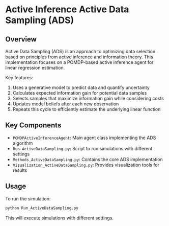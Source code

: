 # Active Inference Active Data Sampling (ADS)

## Overview

Active Data Sampling (ADS) is an approach to optimizing data selection based on principles from active inference and information theory. This implementation focuses on a POMDP-based active inference agent for linear regression estimation.

Key features:

1. Uses a generative model to predict data and quantify uncertainty
2. Calculates expected information gain for potential data samples
3. Selects samples that maximize information gain while considering costs
4. Updates model beliefs after each new observation
5. Repeats this cycle to efficiently estimate the underlying linear function

## Key Components

- `POMDPActiveInferenceAgent`: Main agent class implementing the ADS algorithm
- `Run_ActiveDataSampling.py`: Script to run simulations with different settings
- `Methods_ActiveDataSampling.py`: Contains the core ADS implementation
- `Visualization_ActiveDataSampling.py`: Provides visualization tools for results

## Usage

To run the simulation:

```python
python Run_ActiveDataSampling.py
```

This will execute simulations with different settings.